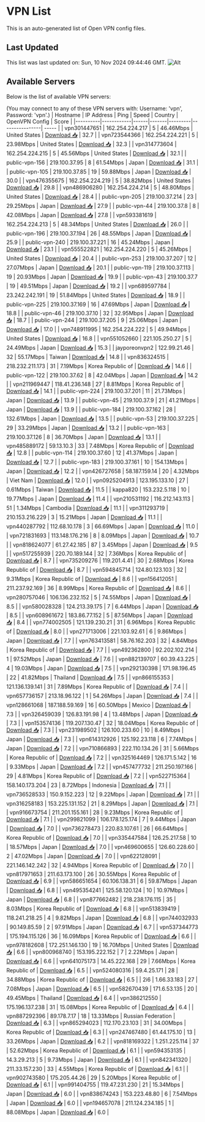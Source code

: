 # VPN List

This is an auto-generated list of Open VPN config files.

## Last Updated

This list was last updated on: Sun, 10 Nov 2024 09:44:46 GMT.
![Alt](https://repobeats.axiom.co/api/embed/186b98318ef1479477931607c1ad7d823f12451f.svg "Repobeats analytics image")

## Available Servers

Below is the list of available VPN servers:

(You may connect to any of these VPN servers with: Username: 'vpn', Password: 'vpn'.)
| Hostname | IP Address | Ping | Speed | Country | OpenVPN Config | Score |
|----------|------------|------|-------|---------|----------------| ----- |
| vpn301447651 | 162.254.224.217 | 5 | 46.46Mbps | United States | [Download 📥](./configs/server_0_US.ovpn) | 32.7 |
| vpn723544366 | 162.254.224.221 | 5 | 23.98Mbps | United States | [Download 📥](./configs/server_1_US.ovpn) | 32.3 |
| vpn314773604 | 162.254.224.215 | 5 | 45.56Mbps | United States | [Download 📥](./configs/server_2_US.ovpn) | 32.1 |
| public-vpn-156 | 219.100.37.95 | 8 | 61.54Mbps | Japan | [Download 📥](./configs/server_3_JP.ovpn) | 31.1 |
| public-vpn-105 | 219.100.37.85 | 19 | 59.88Mbps | Japan | [Download 📥](./configs/server_4_JP.ovpn) | 30.0 |
| vpn476355675 | 162.254.224.219 | 5 | 38.82Mbps | United States | [Download 📥](./configs/server_5_US.ovpn) | 29.8 |
| vpn486906280 | 162.254.224.214 | 5 | 48.80Mbps | United States | [Download 📥](./configs/server_6_US.ovpn) | 28.4 |
| public-vpn-205 | 219.100.37.214 | 23 | 29.25Mbps | Japan | [Download 📥](./configs/server_7_JP.ovpn) | 27.9 |
| public-vpn-44 | 219.100.37.8 | 8 | 42.08Mbps | Japan | [Download 📥](./configs/server_8_JP.ovpn) | 27.8 |
| vpn593381619 | 162.254.224.213 | 5 | 48.34Mbps | United States | [Download 📥](./configs/server_9_US.ovpn) | 26.0 |
| public-vpn-196 | 219.100.37.194 | 26 | 48.55Mbps | Japan | [Download 📥](./configs/server_10_JP.ovpn) | 25.9 |
| public-vpn-240 | 219.100.37.221 | 16 | 45.24Mbps | Japan | [Download 📥](./configs/server_11_JP.ovpn) | 23.1 |
| vpn555522821 | 162.254.224.220 | 5 | 45.26Mbps | United States | [Download 📥](./configs/server_12_US.ovpn) | 20.4 |
| public-vpn-253 | 219.100.37.207 | 12 | 27.07Mbps | Japan | [Download 📥](./configs/server_13_JP.ovpn) | 20.1 |
| public-vpn-119 | 219.100.37.113 | 19 | 20.93Mbps | Japan | [Download 📥](./configs/server_14_JP.ovpn) | 19.9 |
| public-vpn-43 | 219.100.37.7 | 19 | 49.51Mbps | Japan | [Download 📥](./configs/server_15_JP.ovpn) | 19.2 |
| vpn689597784 | 23.242.242.191 | 19 | 51.84Mbps | United States | [Download 📥](./configs/server_16_US.ovpn) | 18.9 |
| public-vpn-225 | 219.100.37.169 | 16 | 47.69Mbps | Japan | [Download 📥](./configs/server_17_JP.ovpn) | 18.8 |
| public-vpn-46 | 219.100.37.10 | 32 | 32.95Mbps | Japan | [Download 📥](./configs/server_18_JP.ovpn) | 18.7 |
| public-vpn-244 | 219.100.37.205 | 9 | 25.06Mbps | Japan | [Download 📥](./configs/server_19_JP.ovpn) | 17.0 |
| vpn748911995 | 162.254.224.222 | 5 | 49.94Mbps | United States | [Download 📥](./configs/server_20_US.ovpn) | 16.8 |
| vpn551052660 | 221.105.250.27 | 5 | 24.49Mbps | Japan | [Download 📥](./configs/server_21_JP.ovpn) | 15.3 |
| jayporeonvpn2 | 122.99.21.46 | 32 | 55.17Mbps | Taiwan | [Download 📥](./configs/server_22_TW.ovpn) | 14.8 |
| vpn836324515 | 218.232.211.173 | 31 | 7.19Mbps | Korea Republic of | [Download 📥](./configs/server_23_KR.ovpn) | 14.6 |
| public-vpn-122 | 219.100.37.62 | 8 | 42.04Mbps | Japan | [Download 📥](./configs/server_24_JP.ovpn) | 14.2 |
| vpn211969447 | 118.41.236.148 | 27 | 8.81Mbps | Korea Republic of | [Download 📥](./configs/server_25_KR.ovpn) | 14.1 |
| public-vpn-224 | 219.100.37.201 | 11 | 21.73Mbps | Japan | [Download 📥](./configs/server_26_JP.ovpn) | 13.9 |
| public-vpn-45 | 219.100.37.9 | 21 | 41.21Mbps | Japan | [Download 📥](./configs/server_27_JP.ovpn) | 13.9 |
| public-vpn-184 | 219.100.37.162 | 28 | 132.61Mbps | Japan | [Download 📥](./configs/server_28_JP.ovpn) | 13.5 |
| public-vpn-53 | 219.100.37.225 | 29 | 33.29Mbps | Japan | [Download 📥](./configs/server_29_JP.ovpn) | 13.2 |
| public-vpn-163 | 219.100.37.126 | 8 | 36.70Mbps | Japan | [Download 📥](./configs/server_30_JP.ovpn) | 13.1 |
| vpn485889172 | 59.13.10.3 | 33 | 7.48Mbps | Korea Republic of | [Download 📥](./configs/server_31_KR.ovpn) | 12.8 |
| public-vpn-114 | 219.100.37.60 | 12 | 41.37Mbps | Japan | [Download 📥](./configs/server_32_JP.ovpn) | 12.7 |
| public-vpn-183 | 219.100.37.161 | 10 | 154.13Mbps | Japan | [Download 📥](./configs/server_33_JP.ovpn) | 12.2 |
| vpn426727658 | 58.187.159.14 | 20 | 4.32Mbps | Viet Nam | [Download 📥](./configs/server_34_VN.ovpn) | 12.0 |
| vpn0925204913 | 123.195.133.10 | 27 | 0.61Mbps | Taiwan | [Download 📥](./configs/server_35_TW.ovpn) | 11.5 |
| kappa820 | 153.232.5.118 | 10 | 19.77Mbps | Japan | [Download 📥](./configs/server_36_JP.ovpn) | 11.4 |
| vpn210531192 | 116.212.143.113 | 51 | 1.34Mbps | Cambodia | [Download 📥](./configs/server_37_KH.ovpn) | 11.1 |
| vpn311293719 | 210.153.216.229 | 3 | 15.21Mbps | Japan | [Download 📥](./configs/server_38_JP.ovpn) | 11.1 |
| vpn440287792 | 112.68.10.178 | 3 | 66.69Mbps | Japan | [Download 📥](./configs/server_39_JP.ovpn) | 11.0 |
| vpn721831693 | 113.148.176.216 | 8 | 8.09Mbps | Japan | [Download 📥](./configs/server_40_JP.ovpn) | 10.7 |
| vpn818624077 | 61.27.42.185 | 87 | 3.45Mbps | Japan | [Download 📥](./configs/server_41_JP.ovpn) | 9.5 |
| vpn517255939 | 220.70.189.144 | 32 | 7.36Mbps | Korea Republic of | [Download 📥](./configs/server_42_KR.ovpn) | 8.7 |
| vpn735209276 | 119.201.4.41 | 30 | 2.68Mbps | Korea Republic of | [Download 📥](./configs/server_43_KR.ovpn) | 8.7 |
| vpn594845714 | 124.80.123.103 | 32 | 9.31Mbps | Korea Republic of | [Download 📥](./configs/server_44_KR.ovpn) | 8.6 |
| vpn156412051 | 211.237.92.169 | 36 | 8.99Mbps | Korea Republic of | [Download 📥](./configs/server_45_KR.ovpn) | 8.6 |
| vpn280757046 | 106.136.232.152 | 5 | 74.55Mbps | Japan | [Download 📥](./configs/server_46_JP.ovpn) | 8.5 |
| vpn580028328 | 124.213.39.175 | 7 | 6.44Mbps | Japan | [Download 📥](./configs/server_47_JP.ovpn) | 8.5 |
| vpn608961672 | 183.86.77.152 | 5 | 87.56Mbps | Japan | [Download 📥](./configs/server_48_JP.ovpn) | 8.4 |
| vpn774002505 | 121.139.230.21 | 31 | 6.96Mbps | Korea Republic of | [Download 📥](./configs/server_49_KR.ovpn) | 8.0 |
| vpn271713006 | 221.103.92.61 | 6 | 9.86Mbps | Japan | [Download 📥](./configs/server_50_JP.ovpn) | 7.7 |
| vpn763413581 | 58.76.162.203 | 32 | 4.84Mbps | Korea Republic of | [Download 📥](./configs/server_51_KR.ovpn) | 7.7 |
| vpn492362800 | 92.202.102.214 | 1 | 97.52Mbps | Japan | [Download 📥](./configs/server_52_JP.ovpn) | 7.6 |
| vpn882139707 | 60.39.43.225 | 4 | 19.03Mbps | Japan | [Download 📥](./configs/server_53_JP.ovpn) | 7.5 |
| vpn292130398 | 171.98.196.45 | 22 | 41.82Mbps | Thailand | [Download 📥](./configs/server_54_TH.ovpn) | 7.5 |
| vpn866155353 | 121.136.139.141 | 31 | 7.89Mbps | Korea Republic of | [Download 📥](./configs/server_55_KR.ovpn) | 7.4 |
| vpn657736157 | 213.18.96.122 | 1 | 54.26Mbps | Japan | [Download 📥](./configs/server_56_JP.ovpn) | 7.4 |
| vpn128661068 | 187.188.59.169 | 16 | 60.50Mbps | Mexico | [Download 📥](./configs/server_57_MX.ovpn) | 7.3 |
| vpn326459039 | 126.83.191.98 | 4 | 13.48Mbps | Japan | [Download 📥](./configs/server_58_JP.ovpn) | 7.3 |
| vpn153574136 | 119.207.130.47 | 32 | 18.04Mbps | Korea Republic of | [Download 📥](./configs/server_59_KR.ovpn) | 7.3 |
| vpn231989502 | 126.100.233.60 | 10 | 8.49Mbps | Japan | [Download 📥](./configs/server_60_JP.ovpn) | 7.3 |
| vpn614312926 | 125.192.23.118 | 6 | 7.74Mbps | Japan | [Download 📥](./configs/server_61_JP.ovpn) | 7.2 |
| vpn710866893 | 222.110.134.26 | 31 | 5.66Mbps | Korea Republic of | [Download 📥](./configs/server_62_KR.ovpn) | 7.2 |
| vpn325164469 | 126.171.5.142 | 16 | 9.33Mbps | Japan | [Download 📥](./configs/server_63_JP.ovpn) | 7.2 |
| vpn457477732 | 211.250.197.166 | 29 | 4.81Mbps | Korea Republic of | [Download 📥](./configs/server_64_KR.ovpn) | 7.2 |
| vpn522715364 | 158.140.173.204 | 23 | 8.72Mbps | Indonesia | [Download 📥](./configs/server_65_ID.ovpn) | 7.1 |
| vpn736528533 | 150.9.152.223 | 12 | 9.22Mbps | Japan | [Download 📥](./configs/server_66_JP.ovpn) | 7.1 |
| vpn316258183 | 153.225.131.152 | 21 | 8.29Mbps | Japan | [Download 📥](./configs/server_67_JP.ovpn) | 7.1 |
| vpn916673754 | 211.201.155.161 | 28 | 9.23Mbps | Korea Republic of | [Download 📥](./configs/server_68_KR.ovpn) | 7.1 |
| vpn299821099 | 106.178.125.174 | 7 | 9.44Mbps | Japan | [Download 📥](./configs/server_69_JP.ovpn) | 7.0 |
| vpn736278473 | 220.83.107.61 | 26 | 66.64Mbps | Korea Republic of | [Download 📥](./configs/server_70_KR.ovpn) | 7.0 |
| vpn335447584 | 126.25.217.58 | 10 | 18.57Mbps | Japan | [Download 📥](./configs/server_71_JP.ovpn) | 7.0 |
| vpn469600655 | 126.60.228.60 | 2 | 47.02Mbps | Japan | [Download 📥](./configs/server_72_JP.ovpn) | 7.0 |
| vpn622128091 | 221.146.142.242 | 32 | 4.94Mbps | Korea Republic of | [Download 📥](./configs/server_73_KR.ovpn) | 7.0 |
| vpn817971653 | 211.63.173.100 | 26 | 30.55Mbps | Korea Republic of | [Download 📥](./configs/server_74_KR.ovpn) | 6.9 |
| vpn586651654 | 60.106.138.31 | 6 | 59.87Mbps | Japan | [Download 📥](./configs/server_75_JP.ovpn) | 6.8 |
| vpn495354241 | 125.58.120.124 | 10 | 10.97Mbps | Japan | [Download 📥](./configs/server_76_JP.ovpn) | 6.8 |
| vpn877662482 | 218.238.176.115 | 35 | 8.03Mbps | Korea Republic of | [Download 📥](./configs/server_77_KR.ovpn) | 6.8 |
| vpn513839419 | 118.241.218.25 | 4 | 9.82Mbps | Japan | [Download 📥](./configs/server_78_JP.ovpn) | 6.8 |
| vpn744032933 | 90.149.85.59 | 2 | 97.91Mbps | Japan | [Download 📥](./configs/server_79_JP.ovpn) | 6.7 |
| vpn537344773 | 175.194.115.126 | 36 | 16.09Mbps | Korea Republic of | [Download 📥](./configs/server_80_KR.ovpn) | 6.6 |
| vpn978182608 | 172.251.146.130 | 19 | 16.70Mbps | United States | [Download 📥](./configs/server_81_US.ovpn) | 6.6 |
| vpn800968740 | 153.195.222.152 | 7 | 2.22Mbps | Japan | [Download 📥](./configs/server_82_JP.ovpn) | 6.6 |
| vpn641075173 | 14.45.222.168 | 29 | 7.66Mbps | Korea Republic of | [Download 📥](./configs/server_83_KR.ovpn) | 6.5 |
| vpn524080316 | 59.4.25.171 | 28 | 34.88Mbps | Korea Republic of | [Download 📥](./configs/server_84_KR.ovpn) | 6.5 |
| 2i6 | 1.66.33.183 | 27 | 7.08Mbps | Japan | [Download 📥](./configs/server_85_JP.ovpn) | 6.5 |
| vpn582670439 | 171.6.53.135 | 20 | 49.45Mbps | Thailand | [Download 📥](./configs/server_86_TH.ovpn) | 6.4 |
| vpn386212550 | 175.196.137.238 | 31 | 15.08Mbps | Korea Republic of | [Download 📥](./configs/server_87_KR.ovpn) | 6.4 |
| vpn887292396 | 89.178.7.17 | 18 | 13.33Mbps | Russian Federation | [Download 📥](./configs/server_88_RU.ovpn) | 6.3 |
| vpn865294023 | 112.170.23.103 | 31 | 34.00Mbps | Korea Republic of | [Download 📥](./configs/server_89_KR.ovpn) | 6.3 |
| vpn247467480 | 61.44.175.10 | 13 | 33.26Mbps | Japan | [Download 📥](./configs/server_90_JP.ovpn) | 6.2 |
| vpn818169322 | 1.251.225.114 | 37 | 52.62Mbps | Korea Republic of | [Download 📥](./configs/server_91_KR.ovpn) | 6.1 |
| vpn594353135 | 14.3.29.213 | 5 | 9.73Mbps | Japan | [Download 📥](./configs/server_92_JP.ovpn) | 6.1 |
| vpn842341320 | 211.33.157.230 | 33 | 4.55Mbps | Korea Republic of | [Download 📥](./configs/server_93_KR.ovpn) | 6.1 |
| vpn902743580 | 175.205.44.26 | 29 | 5.20Mbps | Korea Republic of | [Download 📥](./configs/server_94_KR.ovpn) | 6.1 |
| vpn991404755 | 119.47.231.230 | 21 | 15.34Mbps | Japan | [Download 📥](./configs/server_95_JP.ovpn) | 6.0 |
| vpn838674243 | 153.223.48.80 | 6 | 7.54Mbps | Japan | [Download 📥](./configs/server_96_JP.ovpn) | 6.0 |
| vpn194657078 | 211.124.234.185 | 1 | 88.08Mbps | Japan | [Download 📥](./configs/server_97_JP.ovpn) | 6.0 |
